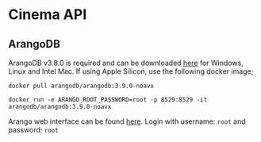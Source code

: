 # Cinema API

## ArangoDB

ArangoDB v3.8.0 is required and can be downloaded [here](https://www.arangodb.com/download-major/) for Windows, Linux and Intel Mac.
If using Apple Silicon, use the following docker image;

`docker pull arangodb/arangodb:3.9.0-noavx`

`docker run -e ARANGO_ROOT_PASSWORD=root -p 8529:8529 -it arangodb/arangodb:3.9.0-noavx`

Arango web interface can be found [here](localhost:8529/). Login with username: `root` and password: `root`